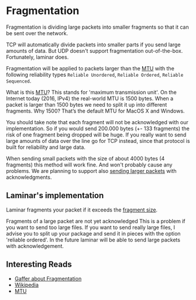 # Fragmentation
Fragmentation is dividing large packets into smaller fragments so that it can be sent over the network.

TCP will automatically divide packets into smaller parts if you send large amounts of data. But UDP doesn't support fragmentation out-of-the-box. 
Fortunately, laminar does.  

Fragmentation will be applied to packets larger than the [MTU](https://en.wikipedia.org/wiki/Maximum_transmission_unit) with the following reliability types `Reliable Unordered`, `Reliable Ordered`, `Reliable Sequenced`. 

What is this [MTU](https://en.wikipedia.org/wiki/Maximum_transmission_unit)? This stands for 'maximum transmission unit'. 
On the Internet today (2016, IPv4) the real-world MTU is 1500 bytes. 
When a packet is larger than 1500 bytes we need to split it up into different fragments.
Why 1500? That’s the default MTU for MacOS X and Windows. 

You should take note that each fragment will not be acknowledged with our implementation. 
So if you would send 200.000 bytes (+- 133 fragments) the risk of one fragment being dropped will be huge. 
If you really want to send large amounts of data over the line go for TCP instead, since that protocol is built for reliability and large data. 

When sending small packets with the size of about 4000 bytes (4 fragments) this method will work fine. And won't probably cause any problems. 
We are planning to support also [sending larger packets](https://gafferongames.com/post/sending_large_blocks_of_data/) with acknowledgments.

## Laminar's implementation
Laminar fragments your packet if it exceeds the [fragment size](https://github.com/amethyst/laminar/blob/master/src/config.rs#L29).

Fragments of a large packet are not yet acknowledged This is a problem if you want to send too large files. 
If you want to send really large files, I advise you to split up your package and send it in pieces with the option 'reliable ordered'. 
In the future laminar will be able to send large packets with acknowledgement.

## Interesting Reads
- [Gaffer about Fragmentation](https://gafferongames.com/post/packet_fragmentation_and_reassembly/)
- [Wikipedia](https://en.wikipedia.org/wiki/IP_fragmentation)
- [MTU](https://en.wikipedia.org/wiki/Maximum_transmission_unit)